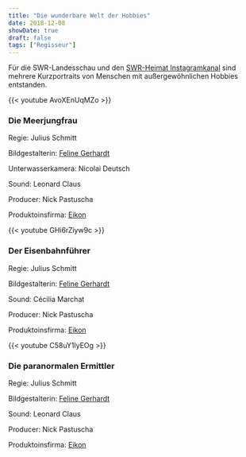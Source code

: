 ```yaml
---
title: "Die wunderbare Welt der Hobbies"
date: 2018-12-08
showDate: true
draft: false
tags: ["Regisseur"]
---
```


Für die SWR-Landesschau und den <a href="https://www.instagram.com/swr_heimat_bw/?hl=de" target="_blank">SWR-Heimat Instagramkanal</a> sind mehrere Kurzportraits von Menschen mit außergewöhnlichen Hobbies entstanden. 


{{< youtube AvoXEnUqMZo >}}

### Die Meerjungfrau

Regie: Julius Schmitt

Bildgestalterin:  <a href="https://felinegerhardt.com/" target="_blank">Feline Gerhardt</a>

Unterwasserkamera: Nicolai Deutsch

Sound: Leonard Claus

Producer: Nick Pastuscha

Produktoinsfirma: <a href="https://www.eikon-suedwest.de/home.html" target="_blank">Eikon</a>

{{< youtube GHi6rZiyw9c >}}



### Der Eisenbahnführer

Regie: Julius Schmitt

Bildgestalterin:  <a href="https://felinegerhardt.com/" target="_blank">Feline Gerhardt</a>

Sound: Cécilia Marchat

Producer: Nick Pastuscha

Produktoinsfirma: <a href="https://www.eikon-suedwest.de/home.html" target="_blank">Eikon</a>


{{< youtube C58uY1lyEOg >}}



### Die paranormalen Ermittler

Regie: Julius Schmitt

Bildgestalterin:  <a href="https://felinegerhardt.com/" target="_blank">Feline Gerhardt</a>

Sound: Leonard Claus

Producer: Nick Pastuscha

Produktoinsfirma: <a href="https://www.eikon-suedwest.de/home.html" target="_blank">Eikon</a>


